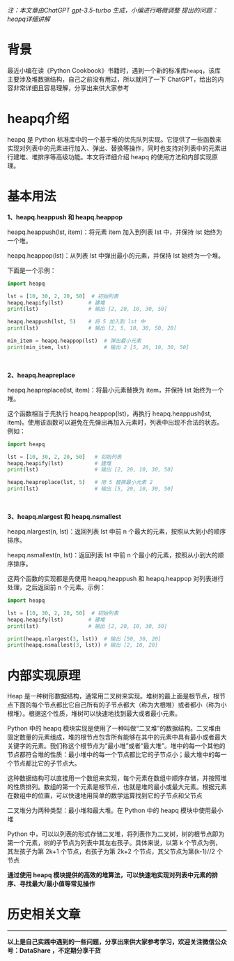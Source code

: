 *注：本文章由ChatGPT gpt-3.5-turbo 生成，小编进行略微调整*
*提出的问题：heapq详细讲解*
# 背景
最近小编在读《Python Cookbook》书籍时，遇到一个新的标准库`heapq`，该库主要涉及堆数据结构，自己之前没有用过，所以就问了一下 ChatGPT，给出的内容非常详细且容易理解，分享出来供大家参考

# heapq介绍
heapq 是 Python 标准库中的一个基于堆的优先队列实现。它提供了一些函数来实现对列表中的元素进行加入、弹出、替换等操作，同时也支持对列表中的元素进行建堆、堆排序等高级功能。本文将详细介绍 heapq 的使用方法和内部实现原理。

# 基本用法

**1、heapq.heappush 和 heapq.heappop**

heapq.heappush(lst, item)：将元素 item 加入到列表 lst 中，并保持 lst 始终为一个堆。

heapq.heappop(lst)：从列表 lst 中弹出最小的元素，并保持 lst 始终为一个堆。

下面是一个示例：

```python
import heapq

lst = [10, 30, 2, 20, 50]  # 初始列表
heapq.heapify(lst)        # 建堆
print(lst)                # 输出 [2, 20, 10, 30, 50]

heapq.heappush(lst, 5)    # 将 5 加入到 lst 中
print(lst)                # 输出 [2, 5, 10, 30, 50, 20]

min_item = heapq.heappop(lst)  # 弹出最小元素
print(min_item, lst)           # 输出 2 [5, 20, 10, 30, 50]
```
<br/>

**2、heapq.heapreplace**

heapq.heapreplace(lst, item)：将最小元素替换为 item，并保持 lst 始终为一个堆。

这个函数相当于先执行 heapq.heappop(lst)，再执行 heapq.heappush(lst, item)。使用该函数可以避免在先弹出再加入元素时，列表中出现不合法的状态。例如：

```python
import heapq

lst = [10, 30, 2, 20, 50]   # 初始列表
heapq.heapify(lst)          # 建堆
print(lst)                  # 输出 [2, 20, 10, 30, 50]

heapq.heapreplace(lst, 5)   # 用 5 替换最小元素 2
print(lst)                  # 输出 [5, 20, 10, 30, 50]
```
<br/>

**3、heapq.nlargest 和 heapq.nsmallest**

heapq.nlargest(n, lst)：返回列表 lst 中前 n 个最大的元素，按照从大到小的顺序排序。

heapq.nsmallest(n, lst)：返回列表 lst 中前 n 个最小的元素，按照从小到大的顺序排序。

这两个函数的实现都是先使用 heapq.heappush 和 heapq.heappop 对列表进行处理，之后返回前 n 个元素。示例：

```python
import heapq

lst = [10, 30, 2, 20, 50]  # 初始列表
heapq.heapify(lst)        # 建堆
print(lst)                # 输出 [2, 20, 10, 30, 50]

print(heapq.nlargest(3, lst))  # 输出 [50, 30, 20]
print(heapq.nsmallest(3, lst)) # 输出 [2, 10, 20]
```

# 内部实现原理

Heap 是一种树形数据结构，通常用二叉树来实现。堆树的最上面是根节点，根节点下面的每个节点都比它自己所有的子节点都大（称为大根堆）或者都小（称为小根堆）。根据这个性质，堆树可以快速地找到最大或者最小元素。

Python 中的 heapq 模块实现是使用了一种叫做“二叉堆”的数据结构。二叉堆由固定数量的元素组成，堆的根节点包含所有能够在其中的元素中具有最小或者最大关键字的元素。我们称这个根节点为“最小堆”或者“最大堆”。堆中的每一个其他的节点都符合堆的性质：最小堆中的每一个节点都比它的子节点小；最大堆中的每一个节点都比它的子节点大。

这种数据结构可以直接用一个数组来实现，每个元素在数组中顺序存储，并按照堆的性质排列。数组的第一个元素是根节点，也就是堆的最小或最大元素。根据元素在数组中的位置，可以快速地用简单的数学运算找到它的子节点和父节点

二叉堆分为两种类型：最小堆和最大堆。在 Python 中的 heapq 模块中使用最小堆

Python 中，可以以列表的形式存储二叉堆，将列表作为二叉树，树的根节点即为第一个元素，树的子节点为列表中其左右孩子。具体来说，以第 k 个节点为例，其左孩子为第 2k+1 个节点，右孩子为第 2k+2 个节点，其父节点为第(k-1)//2 个节点

**通过使用 heapq 模块提供的高效的堆算法，可以快速地实现对列表中元素的排序、寻找最大/最小值等常见操作**

# 历史相关文章


**************************************************************************
**以上是自己实践中遇到的一些问题，分享出来供大家参考学习，欢迎关注微信公众号：DataShare ，不定期分享干货**
